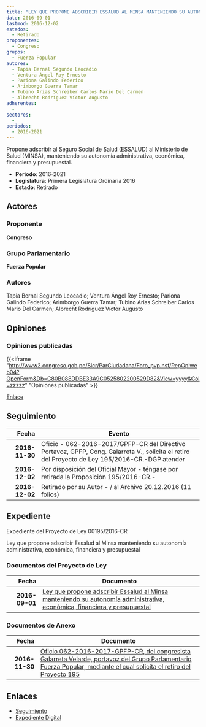 ```yaml
---
title: "LEY QUE PROPONE ADSCRIBIR ESSALUD AL MINSA MANTENIENDO SU AUTONOMÍA ADMINISTRATIVA, ECONÓMICA, FINANCIERA Y PRESUPUESTAL"
date: 2016-09-01
lastmod: 2016-12-02
estados: 
  - Retirado
proponentes: 
  - Congreso
grupos: 
  - Fuerza Popular
autores: 
  - Tapia Bernal Segundo Leocadio
  - Ventura Ángel Roy Ernesto
  - Pariona Galindo Federico
  - Arimborgo Guerra Tamar
  - Tubino Arias Schreiber Carlos Mario Del Carmen
  - Albrecht Rodríguez Víctor Augusto
adherentes: 
  - 
sectores: 
  - 
periodos: 
  - 2016-2021
---
```


Propone adscribir al Seguro Social de Salud (ESSALUD) al Ministerio de Salud (MINSA), manteniendo su autonomía administrativa, económica, financiera y presupuestal.

- **Periodo**: 2016-2021
- **Legislatura**: Primera Legislatura Ordinaria 2016
- **Estado**: Retirado

## Actores

### Proponente

**Congreso**

### Grupo Parlamentario

**Fuerza Popular**

### Autores

Tapia Bernal Segundo Leocadio; Ventura Ángel Roy Ernesto; Pariona Galindo Federico; Arimborgo Guerra Tamar; Tubino Arias Schreiber Carlos Mario Del Carmen; Albrecht Rodríguez Víctor Augusto


## Opiniones

### Opiniones publicadas

{{<iframe "http://www2.congreso.gob.pe/Sicr/ParCiudadana/Foro_pvp.nsf/RepOpiweb04?OpenForm&Db=C80B088DDBE33A9C0525802200529D82&View=yyyy&Col=zzzzz" "Opiniones publicadas" >}}

[Enlace](http://www2.congreso.gob.pe/Sicr/ParCiudadana/Foro_pvp.nsf/RepOpiweb04?OpenForm&Db=C80B088DDBE33A9C0525802200529D82&View=yyyy&Col=zzzzz)

## Seguimiento

| Fecha | Evento |
|------:|--------|
| **2016-11-30** | Oficio - 062-2016-2017/GPFP-CR del Directivo Portavoz, GPFP, Cong. Galarreta V., solicita el retiro del Proyecto de Ley 195/2016-CR.-DGP atender|
| **2016-12-02** | Por disposición del Oficial Mayor - téngase por retirada la Proposición 195/2016-CR.-|
| **2016-12-02** | Retirado por su Autor - / al Archivo 20.12.2016 (11 folios)|


## Expediente

Expediente del Proyecto de Ley 00195/2016-CR

Ley que propone adscribir Essalud al Minsa manteniendo su autonomía administrativa, económica, financiera y presupuestal


### Documentos del Proyecto de Ley

| Fecha | Documento |
|------:|--------|
| **2016-09-01** | [Ley que propone adscribir Essalud al Minsa manteniendo su autonomía administrativa, económica, financiera y presupuestal](http://www.leyes.congreso.gob.pe/Documentos/2016_2021/Proyectos_de_Ley_y_de_Resoluciones_Legislativas/PL0019520160901..pdf) |

### Documentos de Anexo

| Fecha | Documento |
|------:|--------|
| **2016-11-30** | [Oficio 062-2016-2017-GPFP-CR, del congresista Galarreta Velarde, portavoz del Grupo Parlamentario Fuerza Popular, mediante el cual solicita el retiro del Proyecto 195](http://www.leyes.congreso.gob.pe/Documentos/2016_2021/Oficios/Congresistas/OFICIO-062-2016-2017-GPFP-CR.-.pdf) |

## Enlaces 

- [Seguimiento](http://www2.congreso.gob.pe/Sicr/TraDocEstProc/CLProLey2016.nsf/f7fff46988ca05b1052578e100829cc7/1aa84d9a17f4b72e05258022005c2aa1?OpenDocument)
- [Expediente Digital](http://www2.congreso.gob.pehttp://www2.congreso.gob.pe/Sicr/TraDocEstProc/CLProLey2016.nsf/f7fff46988ca05b1052578e100829cc7/1aa84d9a17f4b72e05258022005c2aa1?OpenDocument&Click=05257FB7005EB655.eb71d0cf91d8294e05256cdf006b5706/$Body/0.1C6C)
